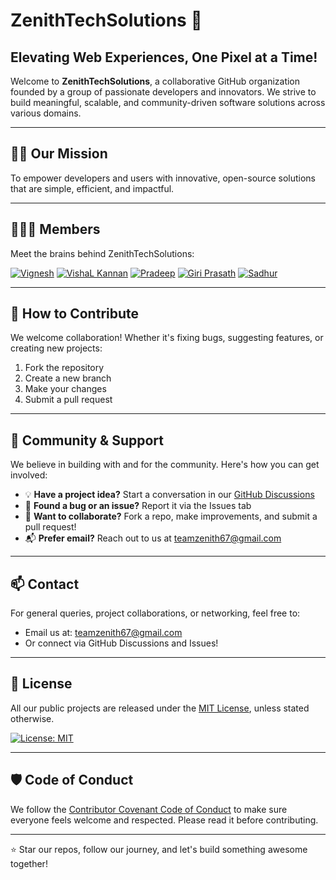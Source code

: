 # ZenithTechSolutions 🚀

## Elevating Web Experiences, One Pixel at a Time!

Welcome to **ZenithTechSolutions**, a collaborative GitHub organization founded by a group of passionate developers and innovators. We strive to build meaningful, scalable, and community-driven software solutions across various domains.

---

## 👨‍💻 Our Mission

To empower developers and users with innovative, open-source solutions that are simple, efficient, and impactful.

---

## 🧑‍🤝‍🧑 Members

Meet the brains behind ZenithTechSolutions:

[![Vignesh](https://img.shields.io/badge/-Vignesh-181717?style=for-the-badge&logo=github&logoColor=white)](https://github.com/vickyy234) [![VishaL Kannan](https://img.shields.io/badge/-Vishal%20Kannan-181717?style=for-the-badge&logo=github&logoColor=white)](https://github.com/VISHALKANNAN070) [![Pradeep](https://img.shields.io/badge/-Pradeep-181717?style=for-the-badge&logo=github&logoColor=white)](https://github.com/Pradeep5377) [![Giri Prasath](https://img.shields.io/badge/-Giri%20Prasath-181717?style=for-the-badge&logo=github&logoColor=white)](https://github.com/Giriprasath1726) [![Sadhur](https://img.shields.io/badge/-Sadhur-181717?style=for-the-badge&logo=github&logoColor=white)](https://github.com/Sadhurnithy)  

---

## 🤝 How to Contribute

We welcome collaboration! Whether it's fixing bugs, suggesting features, or creating new projects:

1. Fork the repository  
2. Create a new branch  
3. Make your changes  
4. Submit a pull request

---

## 💬 Community & Support

We believe in building with and for the community. Here's how you can get involved:

- 💡 **Have a project idea?** Start a conversation in our [GitHub Discussions](https://github.com/orgs/ZenithTechSolutions/discussions)
- 🐛 **Found a bug or an issue?** Report it via the Issues tab
- 🤝 **Want to collaborate?** Fork a repo, make improvements, and submit a pull request!
- 📬 **Prefer email?** Reach out to us at [teamzenith67@gmail.com](mailto:teamzenith67@gmail.com)

---

## 📫 Contact

For general queries, project collaborations, or networking, feel free to:

- Email us at: [teamzenith67@gmail.com](mailto:teamzenith67@gmail.com)
- Or connect via GitHub Discussions and Issues!

---

## 📄 License

All our public projects are released under the [MIT License](./LICENSE), unless stated otherwise.

[![License: MIT](https://img.shields.io/badge/License-MIT-yellow.svg)](https://opensource.org/licenses/MIT)

---

## 🛡️ Code of Conduct

We follow the [Contributor Covenant Code of Conduct](./CODE_OF_CONDUCT.md) to make sure everyone feels welcome and respected. Please read it before contributing.

---

⭐️ Star our repos, follow our journey, and let's build something awesome together!